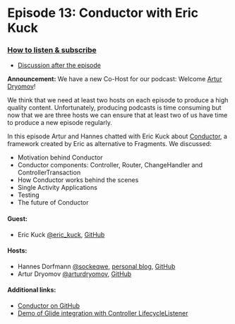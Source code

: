# Episode 13: Conductor with Eric Kuck

### [How to listen & subscribe](https://github.com/artem-zinnatullin/TheContext-Podcast)

 - [Discussion after the episode](https://github.com/artem-zinnatullin/TheContext-Podcast/issues/76)


**Announcement:** We have a new Co-Host for our podcast: Welcome [Artur Dryomov](https://twitter.com/arturdryomov)!

We think that we need at least two hosts on each episode to produce a high quality content.
Unfortunately, producing podcasts is time consuming but now that we are three hosts we can ensure that at least two of us have time to produce a new episode regularly.

In this episode Artur and Hannes chatted with Eric Kuck about [Conductor](https://github.com/bluelinelabs/Conductor), a framework created by Eric as alternative to Fragments. We discussed:

 - Motivation behind Conductor
 - Conductor components: Controller, Router, ChangeHandler and ControllerTransaction
 - How Conductor works behind the scenes
 - Single Activity Applications
 - Testing
 - The future of Conductor

#### Guest:

 - Eric Kuck [@eric_kuck](https://twitter.com/eric_kuck), [GitHub](https://github.com/EricKuck)

#### Hosts:

  - Hannes Dorfmann [@sockeqwe](https://twitter.com/sockeqwe), [personal blog](http://hannesdorfmann.com), [GitHub](https://github.com/sockeqwe)
  - Artur Dryomov [@arturdryomov](https://twitter.com/arturdryomov), [GitHub](https://github.com/ming13)

#### Additional links:

  - [Conductor on GitHub](https://github.com/bluelinelabs/Conductor)
  - [Demo of Glide integration with Controller LifecycleListener](https://github.com/EricKuck/ConductorGlideDemo)
